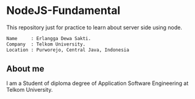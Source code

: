 # NodeJS-Fundamental

This repository just for practice to learn about server side using node.


```bash
Name     : Erlangga Dewa Sakti.
Company  : Telkom University.
Location : Purworejo, Central Java, Indonesia
```


## About me
I am a Student of diploma degree of Application Software Engineering at Telkom University.

